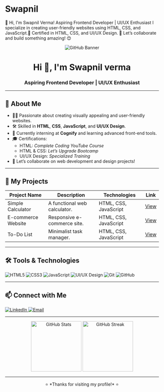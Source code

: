# Swapnil
👋 Hi, I'm Swapnil Verma! Aspiring Frontend Developer | UI/UX Enthusiast  I specialize in creating user-friendly websites using HTML, CSS, and JavaScript.📜 Certified in HTML, CSS, and UI/UX Design. 🚀  Let’s collaborate and build something amazing! 😊
<!-- Add a banner or header image -->
<p align="center">
  <img src="https://via.placeholder.com/1000x300.png?text=Welcome+to+My+GitHub+Profile" alt="GitHub Banner">
</p>

<h1 align="center">Hi 👋, I'm Swapnil verma</h1>
<h3 align="center">Aspiring Frontend Developer | UI/UX Enthusiast</h3>

---

## 🌟 About Me  
- 👨‍💻 Passionate about creating visually appealing and user-friendly websites.  
- 🛠 Skilled in **HTML**, **CSS**, **JavaScript**, and **UI/UX Design**.  
- 🌱 Currently interning at **Cognify** and learning advanced front-end tools.  
- 🎓 Certifications:  
  - HTML: *Complete Coding YouTube Course*  
  - HTML & CSS: *Let’s Upgrade Bootcamp*  
  - UI/UX Design: *Specialized Training*  
- 💬 Let’s collaborate on web development and design projects!  

---

## 📂 My Projects  
| **Project Name**   | **Description**                | **Technologies**        | **Link**  |
|---------------------|--------------------------------|--------------------------|-----------|
| Simple Calculator   | A functional web calculator.  | HTML, CSS, JavaScript    | [View](#) |
| E-commerce Website  | Responsive e-commerce site.   | HTML, CSS, JavaScript    | [View](#) |
| To-Do List          | Minimalist task manager.      | HTML, CSS, JavaScript    | [View](#) |

---

## 🛠 Tools & Technologies  
<p align="left">
  <img src="https://img.shields.io/badge/HTML5-E34F26?style=for-the-badge&logo=html5&logoColor=white" alt="HTML5">
  <img src="https://img.shields.io/badge/CSS3-1572B6?style=for-the-badge&logo=css3&logoColor=white" alt="CSS3">
  <img src="https://img.shields.io/badge/JavaScript-F7DF1E?style=for-the-badge&logo=javascript&logoColor=black" alt="JavaScript">
  <img src="https://img.shields.io/badge/UI%2FUX-Design-brightgreen?style=for-the-badge" alt="UI/UX Design">
  <img src="https://img.shields.io/badge/Git-F05032?style=for-the-badge&logo=git&logoColor=white" alt="Git">
  <img src="https://img.shields.io/badge/GitHub-181717?style=for-the-badge&logo=github&logoColor=white" alt="GitHub">
</p>

---

## 📫 Connect with Me  
<p align="left">
  <a href="https://www.linkedin.com/in/https://www.linkedin.com/in/swapnil-verma-2361482a6?utm_source=share&utm_campaign=share_via&utm_content=profile&utm_medium=android_app/" target="_blank">
    <img src="https://img.shields.io/badge/LinkedIn-0077B5?style=for-the-badge&logo=linkedin&logoColor=white" alt="LinkedIn">
  </a>
  <a href="mailto:swapnilverma843@gmail.com" target="_blank">
    <img src="https://img.shields.io/badge/Email-D14836?style=for-the-badge&logo=gmail&logoColor=white" alt="Email">
  </a>
</p>

---

<p align="center">
  <img src="https://github-readme-stats.vercel.app/api?username=Swapnil-verma&show_icons=true&theme=radical" alt="GitHub Stats" height="165">
  <img src="https://github-readme-streak-stats.herokuapp.com/?user=Swapnil&theme=radical" alt="GitHub Streak" height="165">
</p>

---

<p align="center">⭐️ *Thanks for visiting my profile!* ⭐️</p>
